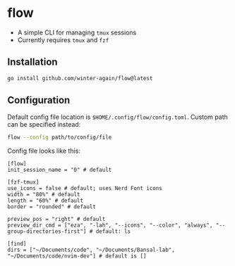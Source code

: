 # flow

- A simple CLI for managing `tmux` sessions
- Currently requires `tmux` and `fzf`

## Installation

```sh
go install github.com/winter-again/flow@latest
```

## Configuration

Default config file location is `$HOME/.config/flow/config.toml`. Custom path can be specified instead:

```sh
flow --config path/to/config/file
```

Config file looks like this:

```
[flow]
init_session_name = "0" # default

[fzf-tmux]
use_icons = false # default; uses Nerd Font icons
width = "80%" # default
length = "60%" # default
border = "rounded" # default

preview_pos = "right" # default
preview_dir_cmd = ["eza", "-lah", "--icons", "--color", "always", "--group-directories-first"] # default: ls

[find]
dirs = ["~/Documents/code", "~/Documents/Bansal-lab", "~/Documents/code/nvim-dev"] # default is []
```
